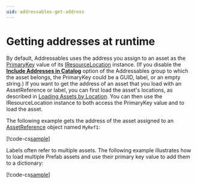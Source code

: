 ```yaml
---
uid: addressables-get-address
---
```


# Getting addresses at runtime

By default, Addressables uses the address you assign to an asset as the [PrimaryKey] value of its [IResourceLocation] instance. (If you disable the __[Include Addresses in Catalog]__ option of the Addressables group to which the asset belongs, the PrimaryKey could be a GUID, label, or an empty string.) If you want to get the address of an asset that you load with an AssetReference or label, you can first load the asset's locations, as described in [Loading Assets by Location]. You can then use the IResourceLocation instance to both access the PrimaryKey value and to load the asset.

The following example gets the address of the asset assigned to an [AssetReference] object named `MyRef1`:

[!code-cs[sample](../Samples/DocSampleCode/MiscellaneousTopics.cs#doc_AddressFromReference)]

<!--
```csharp
var opHandle = Addressables.LoadResourceLocationsAsync(MyRef1);
yield return opHandle;

if (op.Status == AsyncOperationStatus.Succeeded &&
    opHandle.Result != null &&
    opHandle.Result.Count > 0)
{
    Debug.Log("address is: " + opHandle.Result[0].PrimaryKey);
}
```
 -->

Labels often refer to multiple assets. The following example illustrates how to load multiple Prefab assets and use their primary key value to add them to a dictionary:

[!code-cs[sample](../Samples/DocSampleCode/MiscellaneousTopics.cs#doc_PreloadHazards)]

<!--
```csharp
Dictionary<string, GameObject> _preloadedObjects = new Dictionary<string, GameObject>();

private IEnumerator PreloadHazards()
{
    //find all the locations with label "SpaceHazards"
    var loadResourceLocationsHandle = Addressables.LoadResourceLocationsAsync("SpaceHazards", typeof(GameObject));

    if( !loadResourceLocationsHandle.IsDone )
        yield return loadResourceLocationsHandle;

    //start each location loading
    List<AsyncOperationHandle> opList = new List<AsyncOperationHandle>();

    foreach (IResourceLocation location in loadResourceLocationsHandle.Result)
    {
        AsyncOperationHandle<GameObject> loadAssetHandle = Addressables.LoadAssetAsync<GameObject>(location);
        loadAssetHandle.Completed += obj => { _preloadedObjects.Add(location.PrimaryKey, obj.Result); };
        opList.Add(loadAssetHandle);
    }

    //create a GroupOperation to wait on all the above loads at once. 
    var groupOp = Addressables.ResourceManager.CreateGenericGroupOperation(opList);

    if( !groupOp.IsDone )
        yield return groupOp;

    Addressables.Release(loadResourceLocationsHandle);

    //take a gander at our results.
    foreach (var item in _preloadedObjects)
    {
        Debug.Log(item.Key + " - " + item.Value.name);
    }
}
```
 -->
 
[Include Addresses in Catalog]: xref:addressables-group-settings#advanced-options
[IResourceLocation]: xref:UnityEngine.ResourceManagement.ResourceLocations.IResourceLocation
[Loading Assets by Location]: xref:addressables-api-load-asset-async#loading-assets-by-location
[PrimaryKey]: xref:UnityEngine.ResourceManagement.ResourceLocations.IResourceLocation.PrimaryKey
[AssetReference]: xref:UnityEngine.AddressableAssets.AssetReference
